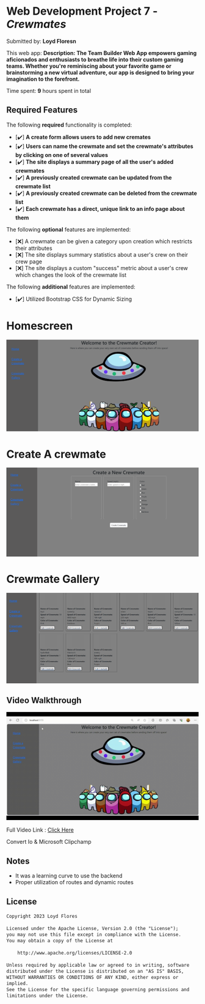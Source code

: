 # Web Development Project 7 - _Crewmates_

Submitted by: **Loyd Floresn**

This web app: **Description:
The Team Builder Web App empowers gaming aficionados and enthusiasts to breathe life into their custom gaming teams. Whether you're reminiscing about your favorite game or brainstorming a new virtual adventure, our app is designed to bring your imagination to the forefront.**

Time spent: **9** hours spent in total

## Required Features

The following **required** functionality is completed:

- [✔️] **A create form allows users to add new cremates**
- [✔️] **Users can name the crewmate and set the crewmate's attributes by clicking on one of several values**
- [✔️] **The site displays a summary page of all the user's added crewmates**
- [✔️] **A previously created crewmate can be updated from the crewmate list**
- [✔️] **A previously created crewmate can be deleted from the crewmate list**
- [✔️] **Each crewmate has a direct, unique link to an info page about them**

The following **optional** features are implemented:

- [❌] A crewmate can be given a category upon creation which restricts their attributes
- [❌] The site displays summary statistics about a user's crew on their crew page
- [❌] The site displays a custom "success" metric about a user's crew which changes the look of the crewmate list

The following **additional** features are implemented:

- [✔️] Utilized Bootstrap CSS for Dynamic Sizing

# Homescreen

<img src='/public/homescreen.png' title='homescreen' width='' alt='homescreen' />

# Create A crewmate

<img src='/public/create.png' title='create' width='' alt='create' />

# Crewmate Gallery

<img src='/public/gallery.png' title='gallery' width='' alt='gallery' />

<!-- Replace this with whatever GIF tool you used! -->

## Video Walkthrough

<img src='/public/gif-vid.gif' title='gif' width='' alt='gif' />

Full Video Link : <a href="/public/videowalkthrough.mp4"> Click Here</a>

Convert Io & Microsoft Clipchamp

<!-- Recommended tools:
[Kap](https://getkap.co/) for macOS
[ScreenToGif](https://www.screentogif.com/) for Windows
[peek](https://github.com/phw/peek) for Linux. -->

## Notes

- It was a learning curve to use the backend
- Proper utilization of routes and dynamic routes

## License

    Copyright 2023 Loyd Flores

    Licensed under the Apache License, Version 2.0 (the "License");
    you may not use this file except in compliance with the License.
    You may obtain a copy of the License at

        http://www.apache.org/licenses/LICENSE-2.0

    Unless required by applicable law or agreed to in writing, software
    distributed under the License is distributed on an "AS IS" BASIS,
    WITHOUT WARRANTIES OR CONDITIONS OF ANY KIND, either express or implied.
    See the License for the specific language governing permissions and
    limitations under the License.
